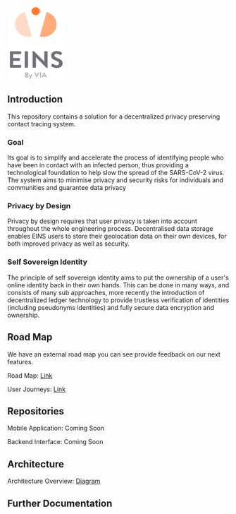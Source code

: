 <img src="eins.png" height="164" width="128">

## Introduction

This repository contains a solution for a decentralized privacy preserving contact tracing system. 

### Goal

Its goal is to simplify and accelerate the process of identifying people who have been in contact with an infected person, thus providing a technological foundation to help slow the spread of the SARS-CoV-2 virus. The system aims to minimise privacy and security risks for individuals and communities and guarantee data privacy

### Privacy by Design

Privacy by design requires that user privacy is taken into account throughout the whole engineering process.
Decentralised data storage enables EINS users to store their geolocation data on their own devices, for both improved privacy as well as security. 

### Self Sovereign Identity

The principle of self sovereign identity aims to put the ownership of a user's online identity back in their own hands. This can be done in many ways, and consists of many sub approaches, more recently the introduction of decentralized ledger technology to provide trustless verification of identities (including pseudonyms identities) and fully secure data encryption and ownership.

## Road Map

We have an external road map you can see provide feedback on our next features.

Road Map: <a href="https://trello.com/b/cqPsEccR/ich-habs-open-feature-roadmap">Link</a>

User Journeys: <a href="https://github.com/viadataio/eins-documentation/blob/master/user_journeys/eins%20_user_journey%20v1.0.0.pdf">Link</a>

## Repositories

Mobile Application: Coming Soon 
<!-- <a href="">Mobile</a> -->

Backend Interface: Coming Soon 
<!-- <a href="">Backend</a> -->

## Architecture

Architecture Overview: <a href="https://drive.google.com/a/viadata.io/file/d/15pGhhTioM0WS0AUlvAqBDclqIiv46d2r/view?usp=sharing">Diagram</a>


## Further Documentation


